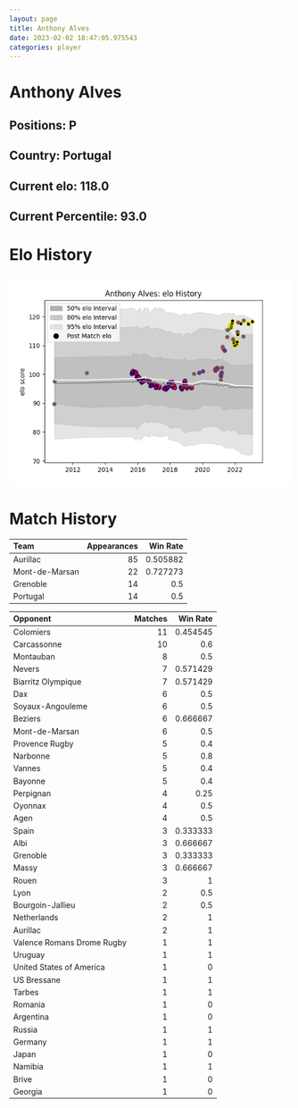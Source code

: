 ```yaml
---  
layout: page  
title: Anthony Alves  
date: 2023-02-02 18:47:05.975543  
categories: player  
---
```

# Anthony Alves

## Positions: P

## Country: Portugal

## Current elo: 118.0

## Current Percentile: 93.0

# Elo History


![elo history](history_AnthonyAlves.png)
# Match History


| Team           |   Appearances |   Win Rate |
|:---------------|--------------:|-----------:|
| Aurillac       |            85 |   0.505882 |
| Mont-de-Marsan |            22 |   0.727273 |
| Grenoble       |            14 |   0.5      |
| Portugal       |            14 |   0.5      |

| Opponent                   |   Matches |   Win Rate |
|:---------------------------|----------:|-----------:|
| Colomiers                  |        11 |   0.454545 |
| Carcassonne                |        10 |   0.6      |
| Montauban                  |         8 |   0.5      |
| Nevers                     |         7 |   0.571429 |
| Biarritz Olympique         |         7 |   0.571429 |
| Dax                        |         6 |   0.5      |
| Soyaux-Angouleme           |         6 |   0.5      |
| Beziers                    |         6 |   0.666667 |
| Mont-de-Marsan             |         6 |   0.5      |
| Provence Rugby             |         5 |   0.4      |
| Narbonne                   |         5 |   0.8      |
| Vannes                     |         5 |   0.4      |
| Bayonne                    |         5 |   0.4      |
| Perpignan                  |         4 |   0.25     |
| Oyonnax                    |         4 |   0.5      |
| Agen                       |         4 |   0.5      |
| Spain                      |         3 |   0.333333 |
| Albi                       |         3 |   0.666667 |
| Grenoble                   |         3 |   0.333333 |
| Massy                      |         3 |   0.666667 |
| Rouen                      |         3 |   1        |
| Lyon                       |         2 |   0.5      |
| Bourgoin-Jallieu           |         2 |   0.5      |
| Netherlands                |         2 |   1        |
| Aurillac                   |         2 |   1        |
| Valence Romans Drome Rugby |         1 |   1        |
| Uruguay                    |         1 |   1        |
| United States of America   |         1 |   0        |
| US Bressane                |         1 |   1        |
| Tarbes                     |         1 |   1        |
| Romania                    |         1 |   0        |
| Argentina                  |         1 |   0        |
| Russia                     |         1 |   1        |
| Germany                    |         1 |   1        |
| Japan                      |         1 |   0        |
| Namibia                    |         1 |   1        |
| Brive                      |         1 |   0        |
| Georgia                    |         1 |   0        |